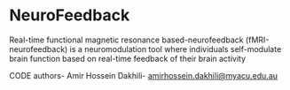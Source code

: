 # NeuroFeedback
Real-time functional magnetic resonance based-neurofeedback (fMRI-neurofeedback) is a neuromodulation tool where individuals self-modulate brain function based on real-time feedback of their brain activity

CODE authors- Amir Hossein Dakhili- amirhossein.dakhili@myacu.edu.au
